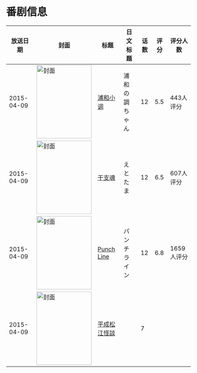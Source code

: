 # 番剧信息

|放送日期|封面|标题|日文标题|话数|评分|评分人数|
|---|---|---|---|---|---|---|
|2015-04-09|<img src="https://lain.bgm.tv/pic/cover/c/46/b1/115339_Es3pU.jpg" alt="封面" style="width:150px;height:200px;object-fit:cover;">|[浦和小调](https://bangumi.tv/subject/115339)|浦和の調ちゃん|12|5.5|443人评分|
|2015-04-09|<img src="https://lain.bgm.tv/pic/cover/c/2a/2b/117558_HTw6N.jpg" alt="封面" style="width:150px;height:200px;object-fit:cover;">|[干支魂](https://bangumi.tv/subject/117558)|えとたま|12|6.5|607人评分|
|2015-04-09|<img src="https://lain.bgm.tv/pic/cover/c/03/48/118782_50N8N.jpg" alt="封面" style="width:150px;height:200px;object-fit:cover;">|[Punch Line](https://bangumi.tv/subject/118782)|パンチライン|12|6.8|1659人评分|
|2015-04-09|<img src="https://lain.bgm.tv/pic/cover/c/b5/53/387108_Zhbbx.jpg" alt="封面" style="width:150px;height:200px;object-fit:cover;">|[平成松江怪談](https://bangumi.tv/subject/387108)||7|||
